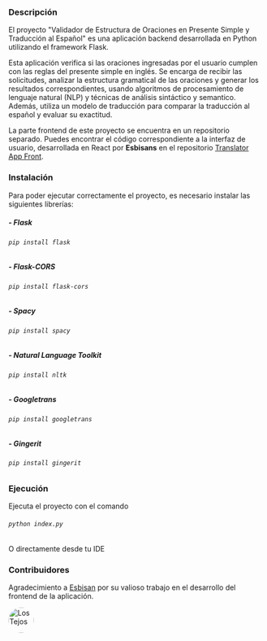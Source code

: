 ### Descripción
El proyecto "Validador de Estructura de Oraciones en Presente Simple y Traducción al Español" es una aplicación backend desarrollada en Python utilizando el framework Flask. 

Esta aplicación verifica si las oraciones ingresadas por el usuario cumplen con las reglas del presente simple en inglés. Se encarga de recibir las solicitudes, analizar la estructura gramatical de las oraciones y generar los resultados correspondientes, usando algoritmos de procesamiento de lenguaje natural (NLP) y técnicas de análisis sintáctico y semantico.
Además, utiliza un modelo de traducción para comparar la traducción al español y evaluar su exactitud.

La parte frontend de este proyecto se encuentra en un repositorio separado. Puedes encontrar el código correspondiente a la interfaz de usuario, desarrollada en React por **Esbisans** en el repositorio [Translator App Front](https://github.com/Esbisans/translator-app "Translator App Front").

### Instalación
Para poder ejecutar correctamente el proyecto, es necesario instalar las siguientes librerías:

##### - Flask
###### `pip install flask`

##### - Flask-CORS
###### `pip install flask-cors`

##### - Spacy
###### `pip install spacy`

##### - Natural Language Toolkit
###### `pip install nltk`

##### - Googletrans
###### `pip install googletrans`

##### - Gingerit
###### `pip install gingerit`

### Ejecución
Ejecuta el proyecto con el comando
###### `python index.py`
O directamente desde tu IDE

### Contribuidores
Agradecimiento a [Esbisan](https://github.com/Esbisans "Esbisan") por su valioso trabajo en el desarrollo del frontend de la aplicación.

<a href="https://github.com/Esbisans">
<img src="https://avatars.githubusercontent.com/u/61194335?v=4" alt="Los Tejos" style="width:50px; border-radius:50%"/>
</a>